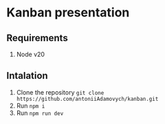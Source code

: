 # Kanban presentation

## Requirements 

1. Node v20

## Intalation 

1. Clone the repository `git clone https://github.com/antoniiAdamovych/kanban.git`
2. Run `npm i`
3. Run `npm run dev`